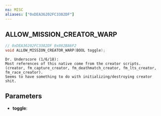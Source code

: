 ```yaml
---
ns: MISC
aliases: ["0xDEA36202FC3382DF"]
---
```

## ALLOW_MISSION_CREATOR_WARP

```c
// 0xDEA36202FC3382DF 0x082BA6F2
void ALLOW_MISSION_CREATOR_WARP(BOOL toggle);
```

```
Dr. Underscore (1/6/18):  
Most references of this native come from the creator scripts. (creator, fm_capture_creator, fm_deathmatch_creator, fm_lts_creator, fm_race_creator).  
Seems to have something to do with initializing/destroying creator shit.  
```

## Parameters
* **toggle**: 

